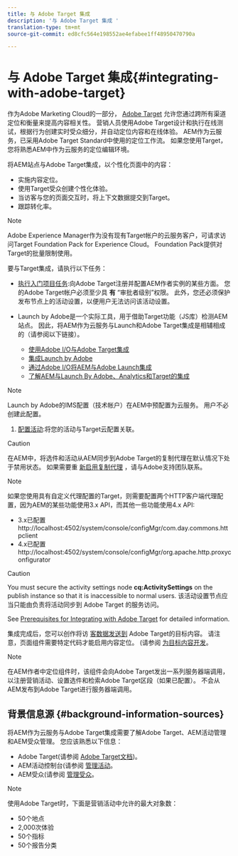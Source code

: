 ```yaml
---
title: 与 Adobe Target 集成
description: '与 Adobe Target 集成 '
translation-type: tm+mt
source-git-commit: ed8cfc564e198552ae4efabee1ff48950470790a

---
```



# 与 Adobe Target 集成{#integrating-with-adobe-target}

作为Adobe Marketing Cloud的一部分， [Adobe Target](http://www.adobe.com/solutions/testing-targeting/testandtarget.html) 允许您通过跨所有渠道定位和衡量来提高内容相关性。 营销人员使用Adobe Target设计和执行在线测试，根据行为创建实时受众细分，并自动定位内容和在线体验。 AEM作为云服务，已采用Adobe Target Standard中使用的定位工作流。 如果您使用Target，您将熟悉AEM中作为云服务的定位编辑环境。

将AEM站点与Adobe Target集成，以个性化页面中的内容：

* 实施内容定位。
* 使用Target受众创建个性化体验。
* 当访客与您的页面交互时，将上下文数据提交到Target。
* 跟踪转化率。

>[!NOTE]
>
>Adobe Experience Manager作为没有现有Target帐户的云服务客户，可请求访问Target Foundation Pack for Experience Cloud。  Foundation Pack提供对Target的批量限制使用。


要与Target集成，请执行以下任务：

* [执行入门项目任务](https://docs.adobe.com/content/help/en/experience-manager-65/administering/integration/target-requirements.html):向Adobe Target注册并配置AEM作者实例的某些方面。 您的Adobe Target帐户必须至少具 **有** “审批者级别”权限。 此外，您还必须保护发布节点上的活动设置，以便用户无法访问该活动设置。

* Launch by Adobe是一个实际工具，用于借助Target功能（JS库）检测AEM站点。 因此，将AEM作为云服务与Launch和Adobe Target集成是相辅相成的（请参阅以下链接）。

   * [使用Adobe I/O与Adobe Target集成](https://docs.adobe.com/content/help/en/experience-manager-65/administering/integration/integration-ims-adobe-io.html)
   * [集成Launch by Adobe](https://docs.adobe.com/content/help/en/experience-manager-learn/sites/integrations/adobe-launch-integration-tutorial-understand.html)
   * [通过Adobe I/O将AEM与Adobe Launch集成](https://helpx.adobe.com/experience-manager/using/aem_launch_adobeio_integration.html)
   * [了解AEM与Launch By Adobe、Analytics和Target的集成](https://helpx.adobe.com/experience-manager/kt/integration/using/aem-launch-integration-tutorial-understand.html)

>[!NOTE]
>
>Launch by Adobe的IMS配置（技术帐户）在AEM中预配置为云服务。 用户不必创建此配置。

1. [配置活动](https://docs.adobe.com/content/help/en/experience-manager-65/authoring/personalization/activitylib.html):将您的活动与Target云配置关联。

>[!CAUTION]
>
>在AEM中，将选件和活动从AEM同步到Adobe Target的复制代理在默认情况下处于禁用状态。 如果需要重 [新启用复制代理](https://helpx.adobe.com/contact/enterprise-support.ec.html#experience-manager) ，请与Adobe支持团队联系。

>[!NOTE]
>
>如果您使用具有自定义代理配置的Target，则需要配置两个HTTP客户端代理配置，因为AEM的某些功能使用3.x API，而其他一些功能使用4.x API:
>
>* 3.x已配置http://localhost:4502/system/console/configMgr/com.day.commons.httpclient [](http://localhost:4502/system/console/configMgr/com.day.commons.httpclient)
>* 4.x已配置http://localhost:4502/system/console/configMgr/org.apache.http.proxyconfigurator [](http://localhost:4502/system/console/configMgr/org.apache.http.proxyconfigurator)
>



>[!CAUTION]
>
>You must secure the activity settings node **cq:ActivitySettings** on the publish instance so that it is inaccessible to normal users. 该活动设置节点应当只能由负责将活动同步到 Adobe Target 的服务访问。
>
>See [Prerequisites for Integrating with Adobe Target](https://docs.adobe.com/content/help/en/experience-manager-65/administering/integration/target-requirements.html#securing-the-activity-settings-node) for detailed information.

集成完成后，您可以创作将访 [客数据发送到](https://docs.adobe.com/content/help/en/experience-manager-65/authoring/personalization/content-targeting-touch.html) Adobe Target的目标内容。 请注意，页面组件需要特定代码才能启用内容定位。 (请参阅 [为目标内容开发](https://docs.adobe.com/content/help/en/experience-manager-65/developing/personlization/target.html)。

>[!NOTE]
>
>在AEM作者中定位组件时，该组件会向Adobe Target发出一系列服务器端调用，以注册营销活动、设置选件和检索Adobe Target区段（如果已配置）。 不会从AEM发布到Adobe Target进行服务器端调用。

## 背景信息源 {#background-information-sources}

将AEM作为云服务与Adobe Target集成需要了解Adobe Target、AEM活动管理和AEM受众管理。 您应该熟悉以下信息：

* Adobe Target(请参阅 [Adobe Target文档](https://marketing.adobe.com/resources/help/en_US/target/))。
* AEM活动控制台(请参阅 [管理活动](https://docs.adobe.com/content/help/en/experience-manager-65/authoring/personalization/activitylib.html)。
* AEM受众(请参阅 [管理受众](https://docs.adobe.com/content/help/en/experience-manager-65/authoring/personalization/managing-audiences.html)。

>[!NOTE]
>
>使用Adobe Target时，下面是营销活动中允许的最大对象数：
>
>* 50个地点
>* 2,000次体验
>* 50个指标
>* 50个报告分类
>


